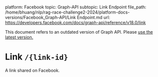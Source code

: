 platform: Facebook
topic: Graph-API
subtopic: Link Endpoint
file_path: /home/bhuang/nlp/rag-race-challenge2-2024/platform-docs-versions/Facebook_Graph-API/Link Endpoint.md
url: https://developers.facebook.com/docs/graph-api/reference/v18.0/link

This document refers to an outdated version of Graph API. Please [use the latest version.](https://developers.facebook.com/docs/graph-api/reference/v19.0/link)

# Link `/{link-id}`

A link shared on Facebook.